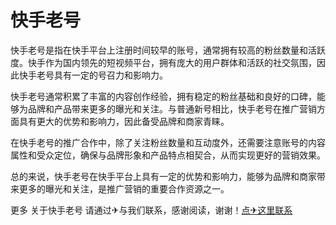 # 快手老号

快手老号是指在快手平台上注册时间较早的账号，通常拥有较高的粉丝数量和活跃度。快手作为国内领先的短视频平台，拥有庞大的用户群体和活跃的社交氛围，因此快手老号具有一定的号召力和影响力。

快手老号通常积累了丰富的内容创作经验，拥有稳定的粉丝基础和良好的口碑，能够为品牌和产品带来更多的曝光和关注。与普通新号相比，快手老号在推广营销方面具有更大的优势和影响力，因此备受品牌和商家青睐。

在快手老号的推广合作中，除了关注粉丝数量和互动度外，还需要注意账号的内容属性和受众定位，确保与品牌形象和产品特点相契合，从而实现更好的营销效果。

总的来说，快手老号在快手平台上具有一定的优势和影响力，能够为品牌和商家带来更多的曝光和关注，是推广营销的重要合作资源之一。

更多 关于快手老号 请通过✈与我们联系，感谢阅读，谢谢！[点✈这里联系](https://sim.k02.cc)